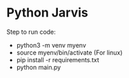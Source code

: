 # Python Jarvis

Step to run code:
<ul>
<li>python3 -m venv myenv</li>
<li>source myenv/bin/activate (For linux)</li>
<li>pip install -r requirements.txt</li>
  <li>python main.py</li>
</ul>

